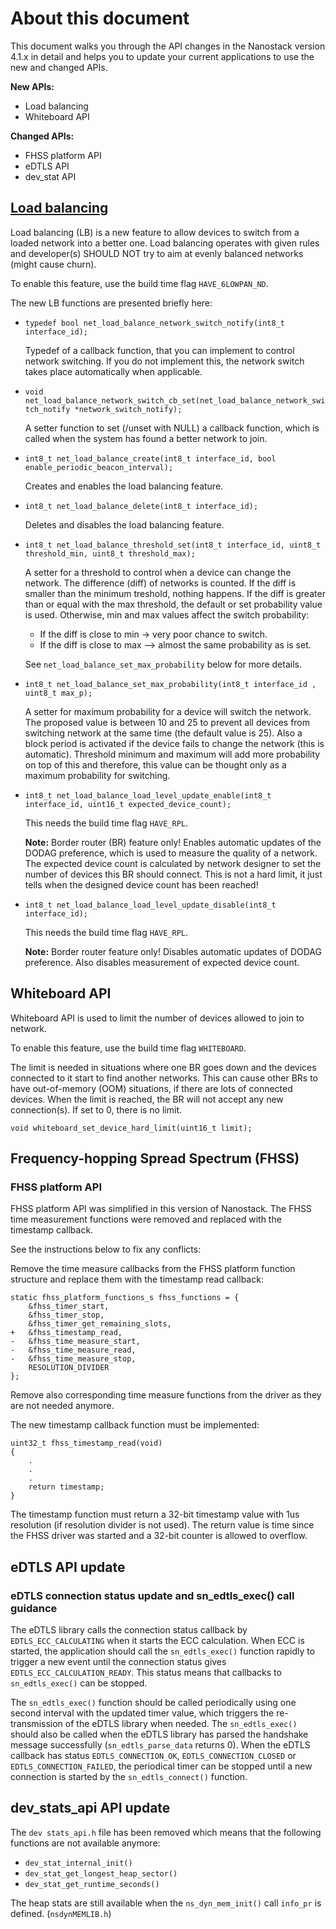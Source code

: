# About this document

This document walks you through the API changes in the Nanostack version 4.1.x in detail and helps you to update your current applications to use the new and changed APIs.

**New APIs:**

- Load balancing
- Whiteboard API

**Changed APIs:**

- FHSS platform API
- eDTLS API
- dev_stat API


## [**Load balancing**](17_API_load_balancer.md)

Load balancing (LB) is a new feature to allow devices to switch from a loaded network into a better one. Load balancing operates with given rules and developer(s) SHOULD NOT try to aim at evenly balanced networks (might cause churn).

To enable this feature, use the build time flag `HAVE_6LOWPAN_ND`.

The new LB functions are presented briefly here:

- `typedef bool net_load_balance_network_switch_notify(int8_t interface_id);`

  Typedef of a callback function, that you can implement to control network switching. If you do not implement this, the network switch takes place automatically when applicable.

- `void net_load_balance_network_switch_cb_set(net_load_balance_network_switch_notify *network_switch_notify);`

  A setter function to set (/unset with NULL) a callback function, which is called when the system has found a better network to join.

- `int8_t net_load_balance_create(int8_t interface_id, bool enable_periodic_beacon_interval);`

  Creates and enables the load balancing feature.

- `int8_t net_load_balance_delete(int8_t interface_id);`

  Deletes and disables the load balancing feature.

- `int8_t net_load_balance_threshold_set(int8_t interface_id, uint8_t threshold_min, uint8_t threshold_max);`

  A setter for a threshold to control when a device can change the network. The difference (diff) of networks is counted. If the diff is smaller than the minimum treshold, nothing happens. If the diff is greater than or equal with the max threshold, the default or set probability value is used. Otherwise, min and max values affect the switch probability:
  
   - If the diff is close to min -> very poor chance to switch.
   - If the diff is close to max --> almost the same probability as is set. 
   
  See `net_load_balance_set_max_probability` below for more details.

- `int8_t net_load_balance_set_max_probability(int8_t interface_id , uint8_t max_p);`

  A setter for maximum probability for a device will switch the network. The proposed value is between 10 and 25 to prevent all devices from switching network at the same time (the default value is 25). Also a block period is activated if the device fails to change the network (this is automatic). Threshold minimum and maximum will add more probability on top of this and therefore, this value can be thought only as a maximum probability for switching.

- `int8_t net_load_balance_load_level_update_enable(int8_t interface_id, uint16_t expected_device_count);`

  This needs the build time flag `HAVE_RPL`.

  <span class="notes">**Note:** Border router (BR) feature only! Enables automatic updates of the DODAG preference, which is used to measure the quality of a network. The expected device count is calculated by network designer to set the number of devices this BR should connect. This is not a hard limit, it just tells when the designed device count has been reached!</span>

- `int8_t net_load_balance_load_level_update_disable(int8_t interface_id);`

  This needs the build time flag `HAVE_RPL`.

  <span class="notes">**Note:** Border router feature only! Disables automatic updates of DODAG preference. Also disables measurement of expected device count.</span>

## Whiteboard API

Whiteboard API is used to limit the number of devices allowed to join to network.

To enable this feature, use the build time flag `WHITEBOARD`.

The limit is needed in situations where one BR goes down and the devices connected to it start to find another networks. This can cause other BRs to have out-of-memory (OOM) situations, if there are lots of connected devices. When the limit is reached, the BR will not accept any new connection(s). If set to 0, there is no limit.

`void whiteboard_set_device_hard_limit(uint16_t limit);`

## Frequency-hopping Spread Spectrum (FHSS)

### FHSS platform API

FHSS platform API was simplified in this version of Nanostack. The FHSS time measurement functions were removed and replaced with the timestamp callback.

See the instructions below to fix any conflicts:

Remove the time measure callbacks from the FHSS platform function structure and replace them with the timestamp read callback:

	static fhss_platform_functions_s fhss_functions = {
	    &fhss_timer_start,
	    &fhss_timer_stop,
	    &fhss_timer_get_remaining_slots,
	+   &fhss_timestamp_read,
	-   &fhss_time_measure_start,
	-   &fhss_time_measure_read,
	-   &fhss_time_measure_stop,
	    RESOLUTION_DIVIDER
	};
	
Remove also corresponding time measure functions from the driver as they are not needed anymore.

The new timestamp callback function must be implemented:

	uint32_t fhss_timestamp_read(void)
	{
		.
		.
		.
	    return timestamp;
	}
	
The timestamp function must return a 32-bit timestamp value with 1us resolution (if resolution divider is not used). The return value is time since the FHSS driver was started and a 32-bit counter is allowed to overflow.

## eDTLS API update

###  eDTLS connection status update and sn_edtls_exec() call guidance

The eDTLS library calls the connection status callback by `EDTLS_ECC_CALCULATING` when it starts the ECC calculation. When ECC is started, the application should call the `sn_edtls_exec()` function rapidly to trigger a new event until the connection status gives `EDTLS_ECC_CALCULATION_READY`. This status means that callbacks to `sn_edtls_exec()` can be stopped.

The `sn_edtls_exec()` function should be called periodically using one second interval with the updated timer value, which triggers the re-transmission of the eDTLS library when needed. The `sn_edtls_exec()` should also be called when the eDTLS library has parsed the handshake message successfully (`sn_edtls_parse_data` returns 0). When the eDTLS callback has status `EDTLS_CONNECTION_OK`, `EDTLS_CONNECTION_CLOSED` or `EDTLS_CONNECTION_FAILED`, the periodical timer can be stopped until a new connection is started by the `sn_edtls_connect()` function.

## dev_stats_api API update

The `dev stats_api.h` file has been removed which means that the following functions are not available anymore:

- `dev_stat_internal_init()`
- `dev_stat_get_longest_heap_sector()`
- `dev_stat_get_runtime_seconds()`

The heap stats are still available when the `ns_dyn_mem_init()` call `info_pr` is defined. (`nsdynMEMLIB.h`)

